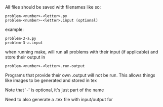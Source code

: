 All files should be saved with filenames like so:  

    problem-<number>-<letter>.py
    problem-<number>-<letter>.input (optional)

example:

    problem-3-a.py
    problem-3-a.input

when running make, will run all problems with their input (if applicable) and store their output in

    problem-<number>-<letter>.run-output

Programs that provide their own .output will not be run. This allows things like images to be generated and stored in tex


Note that '-<letter>' is optional, it's just part of the name




Need to also generate a .tex file with input/output for 

